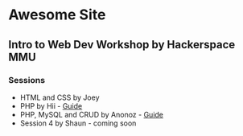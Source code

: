 # Awesome Site

## Intro to Web Dev Workshop by Hackerspace MMU

### Sessions

- HTML and CSS by Joey
- PHP by Hii - [Guide](https://drive.google.com/open?id=1XuJhqsKAR-smLXUNKVmXu_WBP7PfheDPBeWkXB4dcSM)
- PHP, MySQL and CRUD by Anonoz - [Guide](https://drive.google.com/open?id=1opq09Nfe7Pffj20H7XD3ruJjPK7MjfGHUqSgktDKXDU)
- Session 4 by Shaun - coming soon
